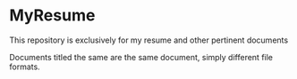# MyResume

This repository is exclusively for my resume and other pertinent documents

Documents titled the same are the same document, simply different file formats.
